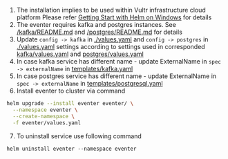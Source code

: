 1. The installation implies to be used within Vultr infrastructure cloud platform
   Please refer [Getting Start with Helm on Windows](https://www.vultr.com/docs/getting-started-with-helm-on-windows) for details
2. The eventer requires kafka and postgres instances.
   See [/kafka/README.md](./kafka/README.md) and [/postgres/README.md](./postgres/README.md) for details
3. Update `config -> kafka` in [./values.yaml](./values.yaml#L21-L22) and `config -> postgres` in [./values.yaml](./values.yaml#L24-L29) settings according to settings used in 
   corresponded [kafka/values.yaml](../kafka/values.yaml) and [postgres/values.yaml](../postgres/values.yaml)
4. In case kafka service has different name - update ExternalName in `spec -> externalName` in [templates/kafka.yaml](./templates/kafka.yaml)
5. In case postgres service has different name - update ExternalName in `spec -> externalName` in [templates/postgresql.yaml](./templates/postgresql.yaml)
6. Install eventer to cluster via command
```bash
helm upgrade --install eventer eventer/ \
  --namespace eventer \
  --create-namespace \
  -f eventer/values.yaml
```
7. To uninstall service use following command
```
helm uninstall eventer --namespace eventer
```